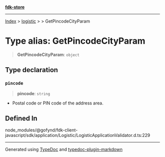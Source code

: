 [**fdk-store**](../../../README.md)
***

[Index](../../../API.md) > [logistic](../../README.md) > [<internal>](../README.md) > GetPincodeCityParam

# Type alias: GetPincodeCityParam

> **GetPincodeCityParam**: `object`

## Type declaration

### `pincode`

> **pincode**: `string`

- Postal code or PIN code of the address area.

## Defined In

node\_modules/@gofynd/fdk-client-javascript/sdk/application/Logistic/LogisticApplicationValidator.d.ts:229

***
Generated using [TypeDoc](https://typedoc.org/) and [typedoc-plugin-markdown](https://www.npmjs.com/package/typedoc-plugin-markdown)
